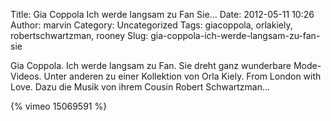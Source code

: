 Title: Gia Coppola Ich werde langsam zu Fan Sie...
Date: 2012-05-11 10:26
Author: marvin
Category: Uncategorized
Tags: giacoppola, orlakiely, robertschwartzman, rooney
Slug: gia-coppola-ich-werde-langsam-zu-fan-sie

Gia Coppola. Ich werde langsam zu Fan. Sie dreht ganz wunderbare
Mode-Videos. Unter anderen zu einer Kollektion von Orla Kiely. From
London with Love. Dazu die Musik von ihrem Cousin Robert Schwartzman...

{% vimeo 15069591 %}

